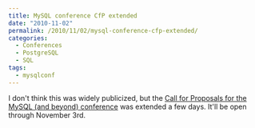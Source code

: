 ```yaml
---
title: MySQL conference CfP extended
date: "2010-11-02"
permalink: /2010/11/02/mysql-conference-cfp-extended/
categories:
  - Conferences
  - PostgreSQL
  - SQL
tags:
  - mysqlconf
---
```

I don't think this was widely publicized, but the [Call for Proposals for the MySQL (and beyond) conference][1] was extended a few days. It'll be open through November 3rd.

 [1]: http://en.oreilly.com/mysql2011/user/proposal/propose/cfp/126

